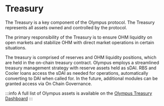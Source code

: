 # Treasury

The Treasury is a key component of the Olympus protocol. The Treasury represents all assets owned and controlled by the protocol.

The primary responsibility of the Treasury is to ensure OHM liquidity on open markets and stabilize OHM with direct market operations in certain situations. 

The treasury is comprised of reserves and OHM liquidity positions, which are held in the on-chain treasury contract. Olympus employs a streamlined treasury management strategy with reserve assets held as sDAI. RBS and Cooler loans access the sDAI as needed for operations, automatically converting to DAI when called for. In the future, additional modules can be granted access via On Chain Governance.  

:::info
A full list of Olympus assets is available on the [Olympus Treasury Dashboard](https://app.olympusdao.finance/#/dashboard)
:::
